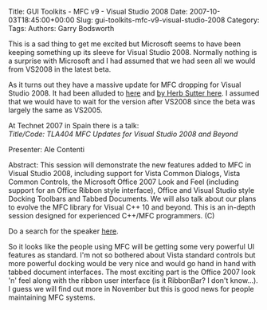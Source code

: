 Title: GUI Toolkits - MFC v9 - Visual Studio 2008
Date: 2007-10-03T18:45:00+00:00
Slug: gui-toolkits-mfc-v9-visual-studio-2008
Category: 
Tags: 
Authors: Garry Bodsworth

This is a sad thing to get me excited but Microsoft seems to have been keeping something up its sleeve for Visual Studio 2008.  Normally nothing is a surprise with Microsoft and I had assumed that we had seen all we would from VS2008 in the latest beta.

As it turns out they have a massive update for MFC dropping for Visual Studio 2008.  It had been alluded to <a href="http://blogs.msdn.com/somasegar/archive/2007/08/08/visual-c-futures.aspx">here</a> and <a href="http://herbsutter.spaces.live.com/blog/cns%212D4327CC297151BB%21278.entry">by Herb Sutter here</a>.  I assumed that we would have to wait for the version after VS2008 since the beta was largely the same as VS2005.

At Technet 2007 in Spain there is a talk:<br /><span style="font-style: italic;">Title/Code: TLA404 MFC Updates for Visual Studio 2008 and Beyond  

Presenter: Ale Contenti  

Abstract: This session will demonstrate the new features added to MFC in Visual Studio 2008, including support for Vista Common Dialogs, Vista Common Controls, the Microsoft Office 2007 Look and Feel (including support for an Office Ribbon style interface), Office and Visual Studio style Docking Toolbars and Tabbed Documents. We will also talk about our plans to evolve the MFC library for Visual C++ 10 and beyond. This is an in-depth session designed for experienced C++/MFC programmers. (C)   <br /></span>

Do a search for the speaker <a href="http://www.mseventseurope.com/OnlinePub/Public/sessions.aspx?EventId=HbLEvtKcPE4%3d">here</a>.

So it looks like the people using MFC will be getting some very powerful UI features as standard.  I'm not so bothered about Vista standard controls but more powerful docking would be very nice and would go hand in hand with tabbed document interfaces.  The most exciting part is the Office 2007 look 'n' feel along with the ribbon user interface (is it RibbonBar? I don't know...).  I guess we will find out more in November but this is good news for people maintaining MFC systems.
